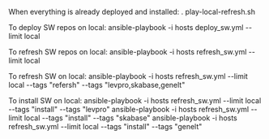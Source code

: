 When everything is already deployed and installed:
. play-local-refresh.sh

To deploy SW repos on local:
ansible-playbook -i hosts deploy_sw.yml --limit local

To refresh SW repos on local:
ansible-playbook -i hosts refresh_sw.yml --limit local

To refresh SW on local:
ansible-playbook -i hosts refresh_sw.yml --limit local --tags "refersh" --tags "levpro,skabase,genelt"

To install SW on local:
ansible-playbook -i hosts refresh_sw.yml --limit local --tags "install" --tags "levpro"
ansible-playbook -i hosts refresh_sw.yml --limit local --tags "install" --tags "skabase"
ansible-playbook -i hosts refresh_sw.yml --limit local --tags "install" --tags "genelt"
